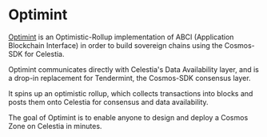 # Optimint

[Optimint](https://github.com/celestiaorg/optimint) is an Optimistic-Rollup
implementation of ABCI (Application Blockchain Interface) in order to build
sovereign chains using the Cosmos-SDK for Celestia.

Optimint communicates directly with Celestia's Data Availability layer, and is
a drop-in replacement for Tendermint, the Cosmos-SDK consensus layer.

It spins up an optimistic rollup, which collects transactions into blocks and posts them onto Celestia for consensus and data availability.

The goal of Optimint is to enable anyone to design and deploy a Cosmos Zone
on Celestia in minutes.

